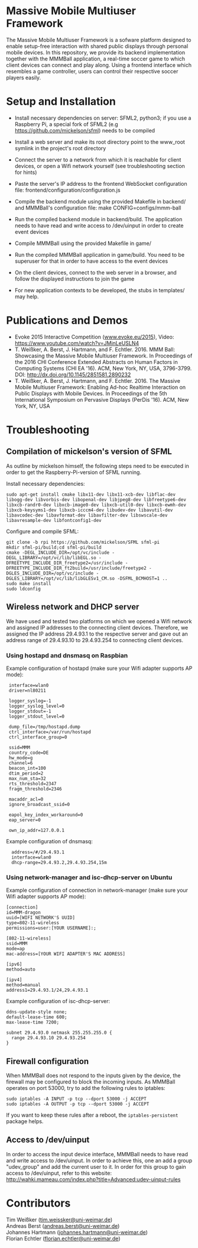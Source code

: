 # Massive Mobile Multiuser Framework
The Massive Mobile Multiuser Framework is a sofware platform designed to enable setup-free interaction with shared public displays through personal mobile devices. In this repository, we provide its backend implementation together with the MMMBall application, a real-time soccer game to which client devices can connect and play along. Using a frontend interface which resembles a game controller, users can control their respective soccer players easily.


# Setup and Installation
 - Install necessary dependencies on server: SFML2, python3; if you use a Raspberry Pi, a special fork of SFML2 (e.g https://github.com/mickelson/sfml) needs to be compiled
 - Install a web server and make its root directory point to the www_root symlink in the project's root directory
 - Connect the server to a network from which it is reachable for client devices, or open a Wifi network yourself (see troubleshooting section for hints)
 - Paste the server's IP address to the frontend WebSocket configuration file: frontend/configuration/configuration.js
 - Compile the backend module using the provided Makefile in backend/ and MMMBall's configuration file: make CONFIG=configs/mmm-ball
 - Run the compiled backend module in backend/build. The application needs to have read and write access to /dev/uinput in order to create event devices
 - Compile MMMBall using the provided Makefile in game/
 - Run the compiled MMMBall application in game/build. You need to be superuser for that in order to have access to the event devices
 - On the client devices, connect to the web server in a browser, and follow the displayed instructions to join the game

 - For new application contexts to be developed, the stubs in templates/ may help.

# Publications and Demos
 - Evoke 2015 Interactive Competition (www.evoke.eu/2015), Video: https://www.youtube.com/watch?v=JMjnLeUSLN4
 - T. Weißker, A. Berst, J. Hartmann, and F. Echtler. 2016. MMM Ball: Showcasing the Massive Mobile Multiuser Framework. In Proceedings of the 2016 CHI Conference Extended Abstracts on Human Factors in Computing Systems (CHI EA '16). ACM, New York, NY, USA, 3796-3799. DOI: http://dx.doi.org/10.1145/2851581.2890232 
 - T. Weißker, A. Berst, J. Hartmann, and F. Echtler. 2016. The Massive Mobile Multiuser Framework: Enabling Ad-hoc Realtime Interaction on Public Displays with Mobile Devices. In Proceedings of the 5th International Symposium on Pervasive Displays (PerDis '16). ACM, New York, NY, USA

# Troubleshooting
## Compilation of mickelson's version of SFML
As outline by mickelson himself, the following steps need to be executed in order to get the Raspberry-Pi-version of SFML running.

Install necessary dependencies:
```
sudo apt-get install cmake libx11-dev libx11-xcb-dev libflac-dev libogg-dev libvorbis-dev libopenal-dev libjpeg8-dev libfreetype6-dev libxcb-randr0-dev libxcb-image0-dev libxcb-util0-dev libxcb-ewmh-dev libxcb-keysyms1-dev libxcb-icccm4-dev libudev-dev libavutil-dev libavcodec-dev libavformat-dev libavfilter-dev libswscale-dev libavresample-dev libfontconfig1-dev
```

Configure and compile SFML:
```
git clone -b rpi https://github.com/mickelson/SFML sfml-pi
mkdir sfml-pi/build;cd sfml-pi/build
cmake -DEGL_INCLUDE_DIR=/opt/vc/include -DEGL_LIBRARY=/opt/vc/lib/libEGL.so -DFREETYPE_INCLUDE_DIR_freetype2=/usr/include -DFREETYPE_INCLUDE_DIR_ft2build=/usr/include/freetype2 -DGLES_INCLUDE_DIR=/opt/vc/include -DGLES_LIBRARY=/opt/vc/lib/libGLESv1_CM.so -DSFML_BCMHOST=1 ..
sudo make install
sudo ldconfig
```

## Wireless network and DHCP server
We have used and tested two platforms on which we opened a Wifi network and assigned IP addresses to the connecting client devices. Therefore, we assigned the IP address 29.4.93.1 to the respective server and gave out an address range of 29.4.93.10 to 29.4.93.254 to connecting client devices. 

### Using hostapd and dnsmasq on Raspbian
Example configuration of hostapd (make sure your Wifi adapter supports AP mode):

```
 interface=wlan0
 driver=nl80211
 
 logger_syslog=-1
 logger_syslog_level=0
 logger_stdout=-1
 logger_stdout_level=0
 
 dump_file=/tmp/hostapd.dump
 ctrl_interface=/var/run/hostapd
 ctrl_interface_group=0
 
 ssid=MMM
 country_code=DE
 hw_mode=g
 channel=6
 beacon_int=100
 dtim_period=2
 max_num_sta=32
 rts_threshold=2347
 fragm_threshold=2346
 
 macaddr_acl=0
 ignore_broadcast_ssid=0
 
 eapol_key_index_workaround=0
 eap_server=0
 
 own_ip_addr=127.0.0.1
```

Example configuration of dnsmasq:

```
  address=/#/29.4.93.1
  interface=wlan0
  dhcp-range=29.4.93.2,29.4.93.254,15m
```

### Using network-manager and isc-dhcp-server on Ubuntu
Example configuration of connection in network-manager (make sure your Wifi adapter supports AP mode):

```
[connection]
id=MMM-dragon
uuid=[WIFI NETWORK'S UUID]
type=802-11-wireless
permissions=user:[YOUR USERNAME]:;

[802-11-wireless]
ssid=MMM
mode=ap
mac-address=[YOUR WIFI ADAPTER'S MAC ADDRESS]

[ipv6]
method=auto

[ipv4]
method=manual
address1=29.4.93.1/24,29.4.93.1
```

Example configuration of isc-dhcp-server:

```
ddns-update-style none;
default-lease-time 600;
max-lease-time 7200;

subnet 29.4.93.0 netmask 255.255.255.0 {
  range 29.4.93.10 29.4.93.254
}
```


## Firewall configuration
When MMMBall does not respond to the inputs given by the device, the firewall may be configured to block the incoming inputs. As MMMBall operates on port 53000, try to add the following rules to iptables:

`sudo iptables -A INPUT -p tcp --dport 53000 -j ACCEPT`<br>
`sudo iptables -A OUTPUT -p tcp --dport 53000 -j ACCEPT`

If you want to keep these rules after a reboot, the `iptables-persistent` package helps.

## Access to /dev/uinput
In order to access the input device interface, MMMBall needs to have read and write access to /dev/uinput. In order to achieve this, one an add a group "udev_group" and add the current user to it. In order for this group to gain access to /dev/uinput, refer to this website: http://wahki.mameau.com/index.php?title=Advanced:udev-uinput-rules

# Contributors
Tim Weißker (tim.weissker@uni-weimar.de)<br>
Andreas Berst (andreas.berst@uni-weimar.de)<br>
Johannes Hartmann (johannes.hartmann@uni-weimar.de)<br>
Florian Echtler (florian.echtler@uni-weimar.de)
